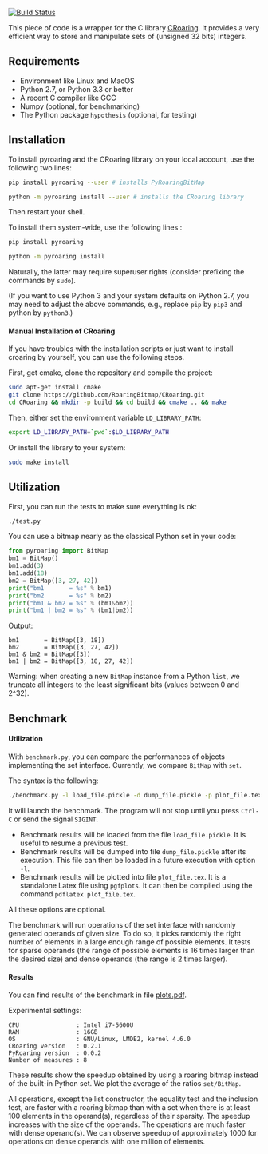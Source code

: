 [![Build Status](https://travis-ci.org/Ezibenroc/PyRoaringBitMap.svg?branch=master)](https://travis-ci.org/Ezibenroc/PyRoaringBitMap)

This piece of code is a wrapper for the C library [CRoaring](https://github.com/RoaringBitmap/CRoaring).
It provides a very efficient way to store and manipulate sets of (unsigned 32 bits) integers.

## Requirements

- Environment like Linux and MacOS
- Python 2.7, or Python 3.3 or better
- A recent C compiler like GCC
- Numpy (optional, for benchmarking)
- The Python package ``hypothesis`` (optional, for testing)

## Installation


To install pyroaring and the CRoaring library on your local account, use the following two lines:
```bash
pip install pyroaring --user # installs PyRoaringBitMap
```
```bash
python -m pyroaring install --user # installs the CRoaring library
```
Then restart your shell.

To install them  system-wide, use the following lines :

```bash
pip install pyroaring
```
```bash
python -m pyroaring install
```

Naturally, the latter may require superuser rights (consider prefixing the commands by  ``sudo``).


(If you want to use Python 3 and your system defaults on Python 2.7, you may need to adjust the above commands, e.g., replace ``pip`` by ``pip3`` and python by ``python3``.)

#### Manual Installation of CRoaring

If you have troubles with the installation scripts or just want to install croaring by yourself, you can use the following steps.

First, get cmake, clone the repository and compile the project:
```bash
sudo apt-get install cmake
git clone https://github.com/RoaringBitmap/CRoaring.git
cd CRoaring && mkdir -p build && cd build && cmake .. && make
```

Then, either set the environment variable `LD_LIBRARY_PATH`:
```bash
export LD_LIBRARY_PATH=`pwd`:$LD_LIBRARY_PATH
```

Or install the library to your system:
```bash
sudo make install
```

## Utilization

First, you can run the tests to make sure everything is ok:
```bash
./test.py
```

You can use a bitmap nearly as the classical Python set in your code:
```python
from pyroaring import BitMap
bm1 = BitMap()
bm1.add(3)
bm1.add(18)
bm2 = BitMap([3, 27, 42])
print("bm1       = %s" % bm1)
print("bm2       = %s" % bm2)
print("bm1 & bm2 = %s" % (bm1&bm2))
print("bm1 | bm2 = %s" % (bm1|bm2))
```

Output:
```
bm1       = BitMap([3, 18])
bm2       = BitMap([3, 27, 42])
bm1 & bm2 = BitMap([3])
bm1 | bm2 = BitMap([3, 18, 27, 42])
```
Warning: when creating a new `BitMap` instance from a Python `list`, we truncate all integers to the least significant bits (values between 0 and 2^32).

## Benchmark

#### Utilization

With `benchmark.py`, you can compare the performances of objects implementing the set interface. Currently, we compare `BitMap` with `set`.

The syntax is the following:

```bash
./benchmark.py -l load_file.pickle -d dump_file.pickle -p plot_file.tex
```

It will launch the benchmark. The program will not stop until you press `Ctrl-C` or send the signal `SIGINT`.

* Benchmark results will be loaded from the file `load_file.pickle`. It is useful to resume a previous test.
* Benchmark results will be dumped into file `dump_file.pickle` after its execution. This file can then be loaded in a future execution with option `-l`.
* Benchmark results will be plotted into file `plot_file.tex`. It is a standalone Latex file using `pgfplots`. It can then be compiled using the command `pdflatex plot_file.tex`.

All these options are optional.

The benchmark will run operations of the set interface with randomly generated operands of given size. To do so, it picks randomly the right number of elements in a large enough range of possible elements. It tests for sparse operands (the range of possible elements is 16 times larger than the desired size) and dense operands (the range is 2 times larger).

#### Results

You can find results of the benchmark in file [plots.pdf](plots.pdf).

Experimental settings:

    CPU                : Intel i7-5600U
    RAM                : 16GB
    OS                 : GNU/Linux, LMDE2, kernel 4.6.0
    CRoaring version   : 0.2.1
    PyRoaring version  : 0.0.2
    Number of measures : 8

These results show the speedup obtained by using a roaring bitmap instead of the built-in Python set. We plot the average of the ratios `set/BitMap`.

All operations, except the list constructor, the equality test and the inclusion test, are faster with a roaring bitmap than with a set when there is at least 100 elements in the operand(s), regardless of their sparsity. The speedup increases with the size of the operands. The operations are much faster with dense operand(s). We can observe speedup of approximately 1000 for operations on dense operands with one million of elements.
